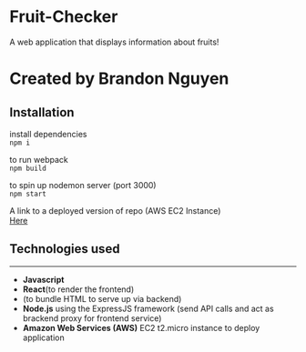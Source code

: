 # Fruit-Checker
A web application that displays information about fruits! 

<h1>Created by Brandon Nguyen</h1>

## Installation 

install dependencies </br>
`npm i` 

to run webpack </br>
`npm build`

to spin up nodemon server (port 3000) </br>
`npm start`

A link to a deployed version of repo (AWS EC2 Instance) </br>
<a href="http://ec2-18-118-135-205.us-east-2.compute.amazonaws.com:3000/">Here</a>

<h2>Technologies used</h2>

<hr>

<ul>
  <li><b>Javascript</b></li>
  <li><b>React</b>(to render the frontend)</li>
  <li><b<Webpack/Babel</b>(to bundle HTML to serve up via backend)</li>
  <li><b>Node.js</b> using the ExpressJS framework (send API calls and act as brackend proxy for frontend service) </li>
  <li><b>Amazon Web Services (AWS)</b> EC2 t2.micro instance to deploy application </li>
</ul>




